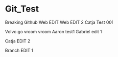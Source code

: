 # Git_Test
Breaking Github
Web EDIT
Web EDIT 2
Catja Test 001

Volvo go vroom vroom
Aaron test1
Gabriel edit 1

Catja EDIT 2

Branch EDIT 1